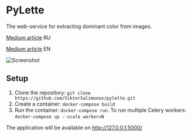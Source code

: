# PyLette
The web-service for extracting dominant color from images.

[Medium article](https://medium.com/@salimonov/%D0%B0%D1%81%D0%B8%D0%BD%D1%85%D1%80%D0%BE%D0%BD%D0%BD%D1%8B%D0%B5-%D1%84%D0%BE%D0%BD%D0%BE%D0%B2%D1%8B%D0%B5-%D0%B7%D0%B0%D0%B4%D0%B0%D0%BD%D0%B8%D1%8F-%D0%B2-flask-%D0%BF%D1%80%D0%B8%D0%BB%D0%BE%D0%B6%D0%B5%D0%BD%D0%B8%D0%B8-%D1%81-%D0%B8%D1%81%D0%BF%D0%BE%D0%BB%D1%8C%D0%B7%D0%BE%D0%B2%D0%B0%D0%BD%D0%B8%D0%B5%D0%BC-celery-22c0dc9473ab) RU

[Medium article](https://medium.com/@salimonov/asynchronous-background-tasks-in-flask-application-using-celery-1ba873d260d0) EN

![](https://pp.userapi.com/c848628/v848628718/134d9f/3akg9RQpsTs.jpg "Screenshot")

## Setup
1. Clone the repository: `git clone https://github.com/ViktorSalimonov/pylette.git`
2. Create a container: `docker-compose build`
3. Run the container: `docker-compose run`. To run multiple Celery workers: `docker-compose up --scale worker=N`

The application will be available on http://127.0.0.1:5000/
